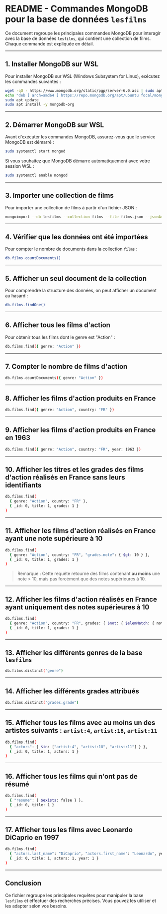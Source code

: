 # README - Commandes MongoDB pour la base de données `lesfilms`

Ce document regroupe les principales commandes MongoDB pour interagir avec la base de données `lesfilms`, qui contient une collection de films. Chaque commande est expliquée en détail.

---

## 1. Installer MongoDB sur WSL
Pour installer MongoDB sur WSL (Windows Subsystem for Linux), exécutez les commandes suivantes :
```bash
wget -qO - https://www.mongodb.org/static/pgp/server-6.0.asc | sudo apt-key add -
echo "deb [ arch=amd64 ] https://repo.mongodb.org/apt/ubuntu focal/mongodb-org/6.0 multiverse" | sudo tee /etc/apt/sources.list.d/mongodb-org-6.0.list
sudo apt update
sudo apt install -y mongodb-org
```

---

## 2. Démarrer MongoDB sur WSL
Avant d'exécuter les commandes MongoDB, assurez-vous que le service MongoDB est démarré :
```bash
sudo systemctl start mongod
```
Si vous souhaitez que MongoDB démarre automatiquement avec votre session WSL :
```bash
sudo systemctl enable mongod
```

---

## 3. Importer une collection de films
Pour importer une collection de films à partir d'un fichier JSON :
```bash
mongoimport --db lesfilms --collection films --file films.json --jsonArray
```

---

## 4. Vérifier que les données ont été importées
Pour compter le nombre de documents dans la collection `films` :
```bash
db.films.countDocuments()
```

---

## 5. Afficher un seul document de la collection
Pour comprendre la structure des données, on peut afficher un document au hasard :
```bash
db.films.findOne()
```

---

## 6. Afficher tous les films d'action
Pour obtenir tous les films dont le genre est "Action" :
```bash
db.films.find({ genre: "Action" })
```

---

## 7. Compter le nombre de films d'action
```bash
db.films.countDocuments({ genre: "Action" })
```

---

## 8. Afficher les films d'action produits en France
```bash
db.films.find({ genre: "Action", country: "FR" })
```

---

## 9. Afficher les films d'action produits en France en 1963
```bash
db.films.find({ genre: "Action", country: "FR", year: 1963 })
```

---

## 10. Afficher les titres et les grades des films d'action réalisés en France sans leurs identifiants
```bash
db.films.find(
  { genre: "Action", country: "FR" },
  { _id: 0, title: 1, grades: 1 }
)
```

---

## 11. Afficher les films d'action réalisés en France ayant une note supérieure à 10
```bash
db.films.find(
  { genre: "Action", country: "FR", "grades.note": { $gt: 10 } },
  { _id: 0, title: 1, grades: 1 }
)
```
> Remarque : Cette requête retourne des films contenant **au moins** une note > 10, mais pas forcément que des notes supérieures à 10.

---

## 12. Afficher les films d'action réalisés en France ayant **uniquement** des notes supérieures à 10
```bash
db.films.find(
  { genre: "Action", country: "FR", grades: { $not: { $elemMatch: { note: { $lte: 10 } } } } },
  { _id: 0, title: 1, grades: 1 }
)
```

---

## 13. Afficher les différents genres de la base `lesfilms`
```bash
db.films.distinct("genre")
```

---

## 14. Afficher les différents grades attribués
```bash
db.films.distinct("grades.grade")
```

---

## 15. Afficher tous les films avec au moins un des artistes suivants : `artist:4`, `artist:18`, `artist:11`
```bash
db.films.find(
  { "actors": { $in: ["artist:4", "artist:18", "artist:11"] } },
  { _id: 0, title: 1, actors: 1 }
)
```

---

## 16. Afficher tous les films qui **n'ont pas** de résumé
```bash
db.films.find(
  { "resume": { $exists: false } },
  { _id: 0, title: 1 }
)
```

---

## 17. Afficher tous les films avec Leonardo DiCaprio en 1997
```bash
db.films.find(
  { "actors.last_name": "DiCaprio", "actors.first_name": "Leonardo", year: 1997 },
  { _id: 0, title: 1, actors: 1, year: 1 }
)
```

---

## Conclusion
Ce fichier regroupe les principales requêtes pour manipuler la base `lesfilms` et effectuer des recherches précises. Vous pouvez les utiliser et les adapter selon vos besoins.

